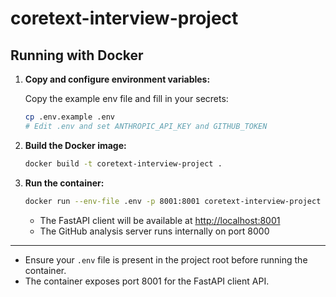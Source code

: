 # coretext-interview-project

## Running with Docker

1. **Copy and configure environment variables:**
   
   Copy the example env file and fill in your secrets:
   ```sh
   cp .env.example .env
   # Edit .env and set ANTHROPIC_API_KEY and GITHUB_TOKEN
   ```

2. **Build the Docker image:**
   ```sh
   docker build -t coretext-interview-project .
   ```

3. **Run the container:**
   ```sh
   docker run --env-file .env -p 8001:8001 coretext-interview-project
   ```
   - The FastAPI client will be available at [http://localhost:8001](http://localhost:8001)
   - The GitHub analysis server runs internally on port 8000

---

- Ensure your `.env` file is present in the project root before running the container.
- The container exposes port 8001 for the FastAPI client API.
